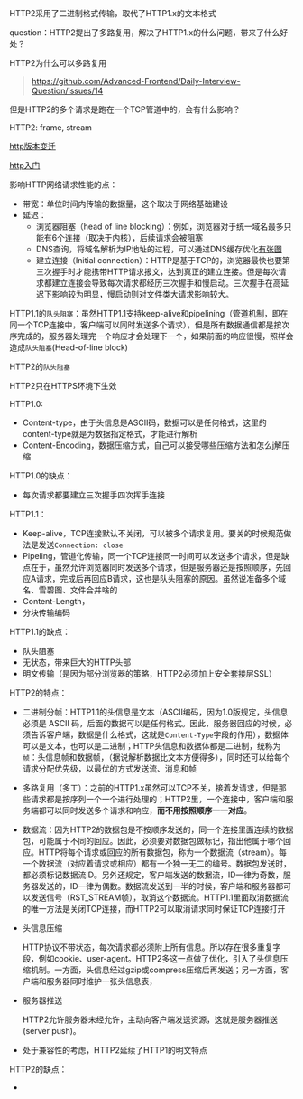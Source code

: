 HTTP2采用了二进制格式传输，取代了HTTP1.x的文本格式

question：HTTP2提出了多路复用，解决了HTTP1.x的什么问题，带来了什么好处？

HTTP2为什么可以多路复用

> https://github.com/Advanced-Frontend/Daily-Interview-Question/issues/14

但是HTTP2的多个请求是跑在一个TCP管道中的，会有什么影响？

HTTP2: frame, stream

[http版本变迁](https://zhuanlan.zhihu.com/p/43787334)

[http入门](http://www.ruanyifeng.com/blog/2016/08/http.html)

影响HTTP网络请求性能的点：

- 带宽：单位时间内传输的数据量，这个取决于网络基础建设
- 延迟：
  - 浏览器阻塞（head of line blocking）：例如，浏览器对于统一域名最多只能有6个连接（取决于内核），后续请求会被阻塞
  - DNS查询，将域名解析为IP地址的过程，可以通过DNS缓存优化[有张图](https://www.infoq.cn/article/8qmbxvabn3ec8vt5itxw)
  - 建立连接（Initial connection）：HTTP是基于TCP的，浏览器最快也要第三次握手时才能携带HTTP请求报文，达到真正的建立连接。但是每次请求都建立连接会导致每次请求都经历三次握手和慢启动。三次握手在高延迟下影响较为明显，慢启动则对文件类大请求影响较大。

HTTP1.1的`队头阻塞`：虽然HTTP1.1支持keep-alive和pipelining（管道机制，即在同一个TCP连接中，客户端可以同时发送多个请求），但是所有数据通信都是按次序完成的，服务器处理完一个响应才会处理下一个，如果前面的响应很慢，照样会造成`队头阻塞`(Head-of-line block)

HTTP2的`队头阻塞`

HTTP2只在HTTPS环境下生效



HTTP1.0:

- Content-type，由于头信息是ASCII码，数据可以是任何格式，这里的content-type就是为数据指定格式，才能进行解析
- Content-Encoding，数据压缩方式，自己可以接受哪些压缩方法和怎么j解压缩

HTTP1.0的缺点：

- 每次请求都要建立三次握手四次挥手连接

HTTP1.1：

- Keep-alive，TCP连接默认不关闭，可以被多个请求复用。要关的时候规范做法是发送`Connection: close`
- Pipeling，管道化传输，同一个TCP连接同一时间可以发送多个请求，但是缺点在于，虽然允许浏览器同时发送多个请求，但是服务器还是按照顺序，先回应A请求，完成后再回应B请求，这也是队头阻塞的原因。虽然说准备多个域名、雪碧图、文件合并啥的
- Content-Length，
- 分块传输编码

HTTP1.1的缺点：

- 队头阻塞
- 无状态，带来巨大的HTTP头部
- 明文传输（是因为部分浏览器的策略，HTTP2必须加上安全套接层SSL）

HTTP2的特点：

- 二进制分帧：HTTP1.1的头信息是文本（ASCII编码，因为1.0版规定，头信息必须是 ASCII 码，后面的数据可以是任何格式。因此，服务器回应的时候，必须告诉客户端，数据是什么格式，这就是`Content-Type`字段的作用），数据体可以是文本，也可以是二进制；HTTP头信息和数据体都是二进制，统称为`帧`：头信息帧和数据帧，（据说解析数据比文本方便得多），同时还可以给每个请求分配优先级，以最优的方式发送流、消息和帧

- 多路复用（多工）：之前的HTTP1.x虽然可以TCP不关，接着发请求，但是那些请求都是按序列一个一个进行处理的；HTTP2里，一个连接中，客户端和服务端都可以同时发送多个请求和响应，**而不用按照顺序一一对应**。

- 数据流：因为HTTP2的数据包是不按顺序发送的，同一个连接里面连续的数据包，可能属于不同的回应。因此，必须要对数据包做标记，指出他属于哪个回应。HTTP将每个请求或回应的所有数据包，称为一个数据流（stream）。每一个数据流（对应着请求或相应）都有一个独一无二的编号。数据包发送时，都必须标记数据流ID。另外还规定，客户端发送的数据流，ID一律为奇数，服务器发送的，ID一律为偶数。数据流发送到一半的时候，客户端和服务器都可以发送信号（RST_STREAM帧），取消这个数据流。HTTP1.1里面取消数据流的唯一方法是关闭TCP连接，而HTTP2可以取消请求同时保证TCP连接打开

- 头信息压缩

  HTTP协议不带状态，每次请求都必须附上所有信息。所以存在很多重复字段，例如cookie、user-agent。HTTP2多这一点做了优化，引入了头信息压缩机制。一方面，头信息经过gzip或compress压缩后再发送；另一方面，客户端和服务器同时维护一张头信息表，

- 服务器推送

  HTTP2允许服务器未经允许，主动向客户端发送资源，这就是服务器推送(server push)。

- 处于兼容性的考虑，HTTP2延续了HTTP1的明文特点

HTTP2的缺点：

- 





































